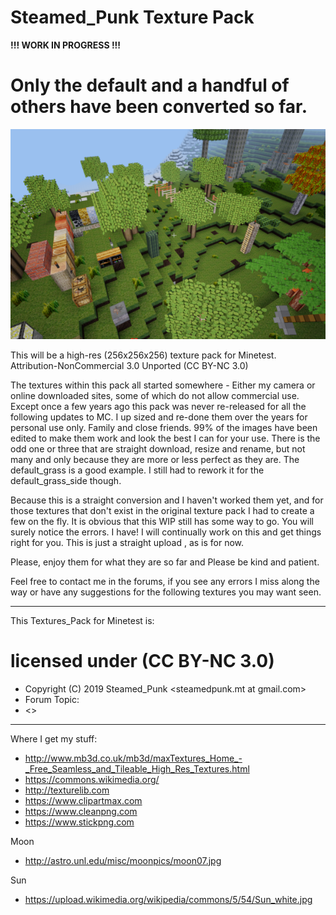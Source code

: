 # Steamed_Punk Texture Pack

**!!! WORK IN PROGRESS !!!**

# Only the default and a handful of others have been converted so far.

![Image description](https://github.com/Steamed-Punk/SteamedPunk-TexturePack/blob/master/screenshot.png)

This will be a high-res (256x256x256) texture pack for Minetest.
Attribution-NonCommercial 3.0 Unported (CC BY-NC 3.0)

The textures within this pack all started somewhere - Either my camera or online downloaded sites, some of which do not allow commercial use.
Except once a few years ago this pack was never re-released for all the following updates to MC. I up sized and re-done them over the years for personal use only. Family and close friends.
99% of the images have been edited to make them work and look the best I can for your use. There is the odd one or three that are straight download, resize and rename, but not many and only because they are more or less perfect as they are. The default_grass is a good example. I still had to rework it for the default_grass_side though.

Because this is a straight conversion and I haven't worked them yet, and for those textures that don't exist in the original texture pack I had to create a few on the fly. It is obvious that this WIP still has some way to go. You will surely notice the errors. I have! I will continually work on this and get things right for you. This is just a straight upload , as is for now.

Please, enjoy them for what they are so far and Please be kind and patient.

Feel free to contact me in the forums, if you see any errors I miss along the way or have any suggestions for the following textures you may want seen.

---------------------------------------------------------------------------

This Textures_Pack for Minetest is:
# licensed under (CC BY-NC 3.0)
- Copyright (C) 2019 Steamed_Punk <steamedpunk.mt at gmail.com>
- Forum Topic:
- <>

---------------------------------------------------------------------------

Where I get my stuff:

- http://www.mb3d.co.uk/mb3d/maxTextures_Home_-_Free_Seamless_and_Tileable_High_Res_Textures.html
- https://commons.wikimedia.org/
- http://texturelib.com
- https://www.clipartmax.com
- https://www.cleanpng.com
- https://www.stickpng.com

Moon
- http://astro.unl.edu/misc/moonpics/moon07.jpg

Sun
- https://upload.wikimedia.org/wikipedia/commons/5/54/Sun_white.jpg
